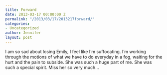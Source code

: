 ```yaml
---
title: Forward
date: 2013-03-17 00:00:00 Z
permalink: "/2013/03/17/2013217forward/"
categories:
- Uncategorized
author: Jennifer
layout: post
---
```


I am so sad about losing Emily, I feel like I&#8217;m suffocating. I&#8217;m working through the motions of what we have to do everyday in a fog, waiting for the hurt and the pain to subside. She was such a huge part of me. She was such a special spirit. Miss her so very much&#8230;
